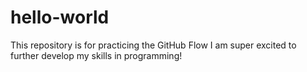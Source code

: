# hello-world
This repository is for practicing the GitHub Flow
I am super excited to further develop my skills in programming!
